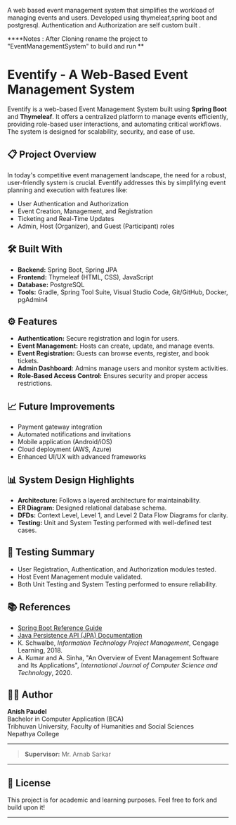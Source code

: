 A web based event management system that simplifies the workload of managing events and users.
Developed using thymeleaf,spring boot and postgresql.
Authentication and Authorization are self custom built .

****Notes : After Cloning rename the project to "EventManagementSystem" to build and run **



# Eventify - A Web-Based Event Management System

Eventify is a web-based Event Management System built using **Spring Boot** and **Thymeleaf**. It offers a centralized platform to manage events efficiently, providing role-based user interactions, and automating critical workflows. The system is designed for scalability, security, and ease of use.

## 📋 Project Overview

In today's competitive event management landscape, the need for a robust, user-friendly system is crucial. Eventify addresses this by simplifying event planning and execution with features like:

- User Authentication and Authorization
- Event Creation, Management, and Registration
- Ticketing and Real-Time Updates
- Admin, Host (Organizer), and Guest (Participant) roles

## 🛠️ Built With

- **Backend:** Spring Boot, Spring JPA
- **Frontend:** Thymeleaf (HTML, CSS), JavaScript
- **Database:** PostgreSQL
- **Tools:** Gradle, Spring Tool Suite, Visual Studio Code, Git/GitHub, Docker, pgAdmin4

## ⚙️ Features

- **Authentication:** Secure registration and login for users.
- **Event Management:** Hosts can create, update, and manage events.
- **Event Registration:** Guests can browse events, register, and book tickets.
- **Admin Dashboard:** Admins manage users and monitor system activities.
- **Role-Based Access Control:** Ensures security and proper access restrictions.

## 📈 Future Improvements

- Payment gateway integration
- Automated notifications and invitations
- Mobile application (Android/iOS)
- Cloud deployment (AWS, Azure)
- Enhanced UI/UX with advanced frameworks

## 📊 System Design Highlights

- **Architecture:** Follows a layered architecture for maintainability.
- **ER Diagram:** Designed relational database schema.
- **DFDs:** Context Level, Level 1, and Level 2 Data Flow Diagrams for clarity.
- **Testing:** Unit and System Testing performed with well-defined test cases.

## 🧪 Testing Summary

- User Registration, Authentication, and Authorization modules tested.
- Host Event Management module validated.
- Both Unit Testing and System Testing performed to ensure reliability.

## 📚 References

- [Spring Boot Reference Guide](https://docs.spring.io/spring-boot/docs/current/reference/html/)
- [Java Persistence API (JPA) Documentation](https://www.oracle.com/java/technologies/persistence-jsp.html)
- K. Schwalbe, *Information Technology Project Management*, Cengage Learning, 2018.
- A. Kumar and A. Sinha, "An Overview of Event Management Software and Its Applications", *International Journal of Computer Science and Technology*, 2020.

## 🧑‍💻 Author

**Anish Paudel**  
Bachelor in Computer Application (BCA)  
Tribhuvan University, Faculty of Humanities and Social Sciences  
Nepathya College

---

> **Supervisor:** Mr. Arnab Sarkar

---

## 📄 License

This project is for academic and learning purposes. Feel free to fork and build upon it!

---

